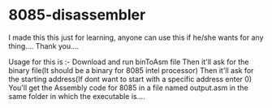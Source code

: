 # 8085-disassembler
I made this this just for learning, anyone can use this if he/she wants for any thing....
Thank you....

Usage for this is :-
  Download and run binToAsm file
  Then it'll ask for the binary file(It should be a binary for 8085 intel processor)
  Then it'll ask for the starting address(If dont want to start with a specific address enter 0)
  You'll get the Assembly code for 8085 in a file named output.asm in the same folder in which the executable is....
